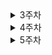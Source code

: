 <details>
  <summary>3주차</summary>
  
## 01월 06일
- [문자열 밀기 - level0](https://school.programmers.co.kr/learn/courses/30/lessons/120921) - **프로그래머스 (Programmers)**
- [주사위 게임3 - level0](https://school.programmers.co.kr/learn/courses/30/lessons/181916) - **프로그래머스 (Programmers)**
- [전국 대회 선발 고사 - level0](https://school.programmers.co.kr/learn/courses/30/lessons/181851) - **프로그래머스 (Programmers)**
## 01월 07일
- [다음에 올 숫자 - level0](https://school.programmers.co.kr/learn/courses/30/lessons/120924) - **프로그래머스 (Programmers)**
- [유한소수 판별하기 - level0](https://school.programmers.co.kr/learn/courses/30/lessons/120878) - **프로그래머스 (Programmers)**
- [저주의 숫자 3 - level0](https://school.programmers.co.kr/learn/courses/30/lessons/120871) - **프로그래머스 (Programmers)**
## 01월 08일
- [최빈값 구하기 - level0](https://school.programmers.co.kr/learn/courses/30/lessons/120812) - **프로그래머스 (Programmers)**
- [OX퀴즈 - level0](https://school.programmers.co.kr/learn/courses/30/lessons/120907) - **프로그래머스 (Programmers)**
- [특이한 정렬 - level0](https://school.programmers.co.kr/learn/courses/30/lessons/120880) - **프로그래머스 (Programmers)**
## 01월 09일
- [정수를 나선형으로 배치하기 - level0](https://school.programmers.co.kr/learn/courses/30/lessons/181832) - **프로그래머스 (Programmers)**
- [다항식 더하기 - level0](https://school.programmers.co.kr/learn/courses/30/lessons/120863) - **프로그래머스 (Programmers)**
- [등수 매기기 - level0](https://school.programmers.co.kr/learn/courses/30/lessons/120882) - **프로그래머스 (Programmers)**
## 01월 10일
- [추억 점수 - level1](https://school.programmers.co.kr/learn/courses/30/lessons/176963) - **프로그래머스 (Programmers)**
</details>
<details>
  <summary>4주차</summary>
  
## 01월 13일
- [옹알이(1) - level0](https://school.programmers.co.kr/learn/courses/30/lessons/120956) - **프로그래머스 (Programmers)**
## 01월 14일
- [완벽하지 못한 선수 - level1](https://school.programmers.co.kr/learn/courses/30/lessons/42576) - **프로그래머스 (Programmers)**
## 01월 15일
- [포켓몬 - level1](https://school.programmers.co.kr/learn/courses/30/lessons/1845) - **프로그래머스 (Programmers)**
## 01월 16일
- [k번째수 - level1](https://school.programmers.co.kr/learn/courses/30/lessons/42748) - **프로그래머스 (Programmers)**
## 01월 17일
- [의상 - level2](https://school.programmers.co.kr/learn/courses/30/lessons/42578) - **프로그래머스 (Programmers)**
</details>

<details>
  <summary>5주차</summary>

## 01월 20일
- [최소직사각형 - level1](https://school.programmers.co.kr/learn/courses/30/lessons/86491) - **프로그래머스 (Programmers)**
## 01월 21일
- [모의고사 - level1](https://school.programmers.co.kr/learn/courses/30/lessons/42840) - **프로그래머스 (Programmers)**
## 01월 22일
- [카펫 - level2](https://school.programmers.co.kr/learn/courses/30/lessons/42842) - **프로그래머스 (Programmers)**
## 01월 23일
- [문자열을 정수로 바꾸기 - level1](https://school.programmers.co.kr/learn/courses/30/lessons/12925) - **프로그래머스 (Programmers)**
## 01월 24일
- [k번째수 - level1](https://school.programmers.co.kr/learn/courses/30/lessons/42748) - **프로그래머스 (Programmers)**
</details>
